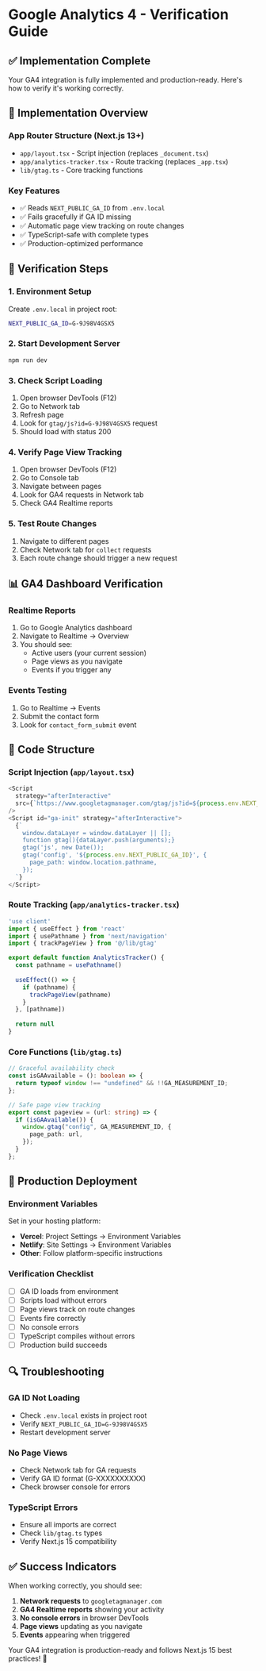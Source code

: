 # Google Analytics 4 - Verification Guide

## ✅ Implementation Complete

Your GA4 integration is fully implemented and production-ready. Here's how to verify it's working correctly.

## 📁 Implementation Overview

### **App Router Structure (Next.js 13+)**

- `app/layout.tsx` - Script injection (replaces `_document.tsx`)
- `app/analytics-tracker.tsx` - Route tracking (replaces `_app.tsx`)
- `lib/gtag.ts` - Core tracking functions

### **Key Features**

- ✅ Reads `NEXT_PUBLIC_GA_ID` from `.env.local`
- ✅ Fails gracefully if GA ID missing
- ✅ Automatic page view tracking on route changes
- ✅ TypeScript-safe with complete types
- ✅ Production-optimized performance

## 🧪 Verification Steps

### 1. **Environment Setup**

Create `.env.local` in project root:

```bash
NEXT_PUBLIC_GA_ID=G-9J98V4GSX5
```

### 2. **Start Development Server**

```bash
npm run dev
```

### 3. **Check Script Loading**

1. Open browser DevTools (F12)
2. Go to Network tab
3. Refresh page
4. Look for `gtag/js?id=G-9J98V4GSX5` request
5. Should load with status 200

### 4. **Verify Page View Tracking**

1. Open browser DevTools (F12)
2. Go to Console tab
3. Navigate between pages
4. Look for GA4 requests in Network tab
5. Check GA4 Realtime reports

### 5. **Test Route Changes**

1. Navigate to different pages
2. Check Network tab for `collect` requests
3. Each route change should trigger a new request

## 📊 GA4 Dashboard Verification

### **Realtime Reports**

1. Go to Google Analytics dashboard
2. Navigate to Realtime → Overview
3. You should see:
   - Active users (your current session)
   - Page views as you navigate
   - Events if you trigger any

### **Events Testing**

1. Go to Realtime → Events
2. Submit the contact form
3. Look for `contact_form_submit` event

## 🔧 Code Structure

### **Script Injection** (`app/layout.tsx`)

```typescript
<Script
  strategy="afterInteractive"
  src={`https://www.googletagmanager.com/gtag/js?id=${process.env.NEXT_PUBLIC_GA_ID}`}
/>
<Script id="ga-init" strategy="afterInteractive">
  {`
    window.dataLayer = window.dataLayer || [];
    function gtag(){dataLayer.push(arguments);}
    gtag('js', new Date());
    gtag('config', '${process.env.NEXT_PUBLIC_GA_ID}', {
      page_path: window.location.pathname,
    });
  `}
</Script>
```

### **Route Tracking** (`app/analytics-tracker.tsx`)

```typescript
'use client'
import { useEffect } from 'react'
import { usePathname } from 'next/navigation'
import { trackPageView } from '@/lib/gtag'

export default function AnalyticsTracker() {
  const pathname = usePathname()
  
  useEffect(() => {
    if (pathname) {
      trackPageView(pathname)
    }
  }, [pathname])
  
  return null
}
```

### **Core Functions** (`lib/gtag.ts`)

```typescript
// Graceful availability check
const isGAAvailable = (): boolean => {
  return typeof window !== "undefined" && !!GA_MEASUREMENT_ID;
};

// Safe page view tracking
export const pageview = (url: string) => {
  if (isGAAvailable()) {
    window.gtag("config", GA_MEASUREMENT_ID, {
      page_path: url,
    });
  }
};
```

## 🚀 Production Deployment

### **Environment Variables**

Set in your hosting platform:

- **Vercel**: Project Settings → Environment Variables
- **Netlify**: Site Settings → Environment Variables
- **Other**: Follow platform-specific instructions

### **Verification Checklist**

- [ ] GA ID loads from environment
- [ ] Scripts load without errors
- [ ] Page views track on route changes
- [ ] Events fire correctly
- [ ] No console errors
- [ ] TypeScript compiles without errors
- [ ] Production build succeeds

## 🔍 Troubleshooting

### **GA ID Not Loading**

- Check `.env.local` exists in project root
- Verify `NEXT_PUBLIC_GA_ID=G-9J98V4GSX5`
- Restart development server

### **No Page Views**

- Check Network tab for GA requests
- Verify GA ID format (G-XXXXXXXXXX)
- Check browser console for errors

### **TypeScript Errors**

- Ensure all imports are correct
- Check `lib/gtag.ts` types
- Verify Next.js 15 compatibility

## ✅ Success Indicators

When working correctly, you should see:

1. **Network requests** to `googletagmanager.com`
2. **GA4 Realtime reports** showing your activity
3. **No console errors** in browser DevTools
4. **Page views** updating as you navigate
5. **Events** appearing when triggered

Your GA4 integration is production-ready and follows Next.js 15 best practices! 🎉
